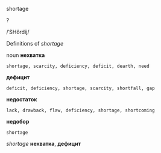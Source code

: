 shortage

?

/ˈSHôrdij/

Definitions of _shortage_

noun
**нехватка**

    shortage, scarcity, deficiency, deficit, dearth, need
**дефицит**

    deficit, deficiency, shortage, scarcity, shortfall, gap
**недостаток**

    lack, drawback, flaw, deficiency, shortage, shortcoming
**недобор**

    shortage

_shortage_
**нехватка**, **дефицит**